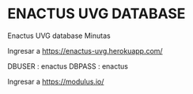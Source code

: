 # ENACTUS UVG DATABASE

Enactus UVG database Minutas

Ingresar a https://enactus-uvg.herokuapp.com/

DBUSER : enactus
DBPASS : enactus

Ingresar a https://modulus.io/
